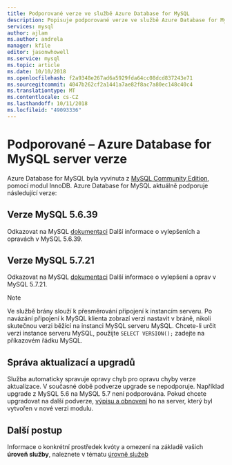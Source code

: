 ```yaml
---
title: Podporované verze ve službě Azure Database for MySQL
description: Popisuje podporované verze ve službě Azure Database for MySQL.
services: mysql
author: ajlam
ms.author: andrela
manager: kfile
editor: jasonwhowell
ms.service: mysql
ms.topic: article
ms.date: 10/10/2018
ms.openlocfilehash: f2a9348e267ad6a5929fda64cc08dcd837243e71
ms.sourcegitcommit: 4047b262cf2a1441a7ae82f8ac7a80ec148c40c4
ms.translationtype: MT
ms.contentlocale: cs-CZ
ms.lasthandoff: 10/11/2018
ms.locfileid: "49093336"
---
```

# <a name="supported-azure-database-for-mysql-server-versions"></a>Podporované – Azure Database for MySQL server verze
Azure Database for MySQL byla vyvinuta z [MySQL Community Edition](https://www.mysql.com/products/community/), pomocí modul InnoDB. Azure Database for MySQL aktuálně podporuje následující verze:

## <a name="mysql-version-5639"></a>Verze MySQL 5.6.39
Odkazovat na MySQL [dokumentaci](https://dev.mysql.com/doc/relnotes/mysql/5.6/en/news-5-6-39.html) Další informace o vylepšeních a opravách v MySQL 5.6.39.

## <a name="mysql-version-5721"></a>Verze MySQL 5.7.21
Odkazovat na MySQL [dokumentaci](https://dev.mysql.com/doc/relnotes/mysql/5.7/en/news-5-7-21.html) Další informace o vylepšení a oprav v MySQL 5.7.21.

> [!NOTE]
> Ve službě brány slouží k přesměrování připojení k instancím serveru. Po navázání připojení k MySQL klienta zobrazí verzi nastavit v bráně, nikoli skutečnou verzi běžící na instanci MySQL serveru MySQL. Chcete-li určit verzi instance serveru MySQL, použijte `SELECT VERSION();` zadejte na příkazovém řádku MySQL.

## <a name="managing-updates-and-upgrades"></a>Správa aktualizací a upgradů
Služba automaticky spravuje opravy chyb pro opravu chyby verze aktualizace. V současné době podverze upgrade se nepodporuje. Například upgrade z MySQL 5.6 na MySQL 5.7 není podporována. Pokud chcete upgradovat na další podverze, [výpisu a obnovení](./concepts-migrate-dump-restore.md) ho na server, který byl vytvořen v nové verzi modulu.

## <a name="next-steps"></a>Další postup

Informace o konkrétní prostředek kvóty a omezení na základě vašich **úroveň služby**, naleznete v tématu [úrovně služeb](./concepts-pricing-tiers.md)
